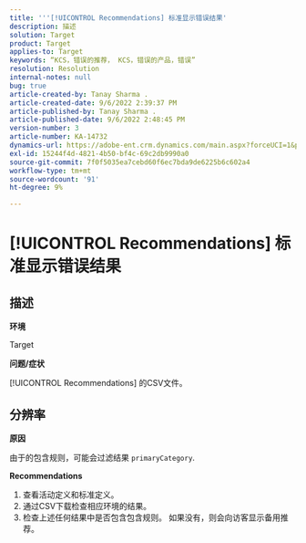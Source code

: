 ```yaml
---
title: '''[!UICONTROL Recommendations] 标准显示错误结果'
description: 描述
solution: Target
product: Target
applies-to: Target
keywords: “KCS，错误的推荐， KCS，错误的产品，错误”
resolution: Resolution
internal-notes: null
bug: true
article-created-by: Tanay Sharma .
article-created-date: 9/6/2022 2:39:37 PM
article-published-by: Tanay Sharma .
article-published-date: 9/6/2022 2:48:45 PM
version-number: 3
article-number: KA-14732
dynamics-url: https://adobe-ent.crm.dynamics.com/main.aspx?forceUCI=1&pagetype=entityrecord&etn=knowledgearticle&id=43ddcfba-f12d-ed11-9db1-002248086735
exl-id: 15244f4d-4821-4b50-bf4c-69c2db9990a0
source-git-commit: 7f0f5035ea7cebd60f6ec7bda9de6225b6c602a4
workflow-type: tm+mt
source-wordcount: '91'
ht-degree: 9%

---
```


# [!UICONTROL Recommendations] 标准显示错误结果

## 描述


<b>环境</b>

Target



<b>问题/症状</b>

[!UICONTROL Recommendations] 的CSV文件。


## 分辨率


<b>原因</b>

由于的包含规则，可能会过滤结果 `primaryCategory`.



<b>Recommendations</b>

1. 查看活动定义和标准定义。
2. 通过CSV下载检查相应环境的结果。
3. 检查上述任何结果中是否包含包含规则。 如果没有，则会向访客显示备用推荐。
